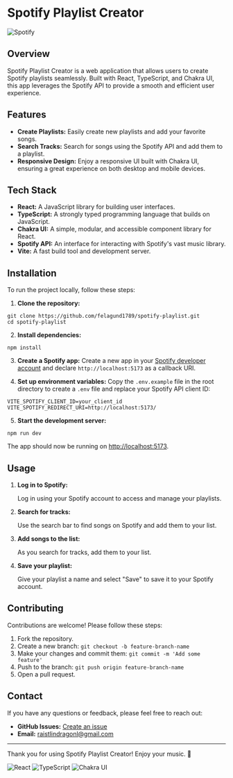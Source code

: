 # Spotify Playlist Creator

![Spotify](https://img.shields.io/badge/Spotify-1DB954?logo=spotify&logoColor=white)

## Overview

Spotify Playlist Creator is a web application that allows users to create Spotify playlists seamlessly. Built with React, TypeScript, and Chakra UI, this app leverages the Spotify API to provide a smooth and efficient user experience.

## Features

- **Create Playlists:** Easily create new playlists and add your favorite songs.
- **Search Tracks:** Search for songs using the Spotify API and add them to a playlist.
- **Responsive Design:** Enjoy a responsive UI built with Chakra UI, ensuring a great experience on both desktop and mobile devices.

## Tech Stack

- **React:** A JavaScript library for building user interfaces.
- **TypeScript:** A strongly typed programming language that builds on JavaScript.
- **Chakra UI:** A simple, modular, and accessible component library for React.
- **Spotify API:** An interface for interacting with Spotify's vast music library.
- **Vite:** A fast build tool and development server.

## Installation

To run the project locally, follow these steps:

1. **Clone the repository:**
```
git clone https://github.com/felagund1789/spotify-playlist.git
cd spotify-playlist
```

2. **Install dependencies:**
```
npm install
```

3. **Create a Spotify app:**
   Create a new app in your [Spotify developer account](https://developer.spotify.com/dashboard) and declare `http://localhost:5173` as a callback URI.

4. **Set up environment variables:**
   Copy the `.env.example` file in the root directory to create a `.env` file and replace your Spotify API client ID:
```
VITE_SPOTIFY_CLIENT_ID=your_client_id
VITE_SPOTIFY_REDIRECT_URI=http://localhost:5173/
```

5. **Start the development server:**
```
npm run dev
```
The app should now be running on [http://localhost:5173](http://localhost:5173).

## Usage

1. **Log in to Spotify:**

   Log in using your Spotify account to access and manage your playlists.

2. **Search for tracks:**

   Use the search bar to find songs on Spotify and add them to your list.

3. **Add songs to the list:**

   As you search for tracks, add them to your list.

4. **Save your playlist:**

   Give your playlist a name and select "Save" to save it to your Spotify account.

## Contributing

Contributions are welcome! Please follow these steps:

1. Fork the repository.
2. Create a new branch: `git checkout -b feature-branch-name`
3. Make your changes and commit them: `git commit -m 'Add some feature'`
4. Push to the branch: `git push origin feature-branch-name`
5. Open a pull request.

## Contact

If you have any questions or feedback, please feel free to reach out:

- **GitHub Issues:** [Create an issue](https://github.com/felagund1789/spotify-playlist/issues)
- **Email:** raistlindragonl@gmail.com

---

Thank you for using Spotify Playlist Creator! Enjoy your music. 🎵

![React](https://img.shields.io/badge/React-61DAFB?logo=react&logoColor=black) ![TypeScript](https://img.shields.io/badge/TypeScript-007ACC?logo=typescript&logoColor=white) ![Chakra UI](https://img.shields.io/badge/Chakra_UI-319795?logo=chakraui&logoColor=white)